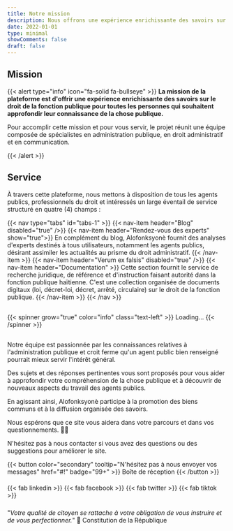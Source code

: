 ```yaml
---
title: Notre mission
description: Nous offrons une expérience enrichissante des savoirs sur le droit de la fonction publique.
date: 2022-01-01
type: minimal
showComments: false
draft: false
---
```


## Mission

{{< alert type="info" icon="fa-solid fa-bullseye" >}}
**La mission de la plateforme est d'offrir une expérience enrichissante des savoirs sur le droit de la fonction publique pour toutes les personnes qui souhaitent approfondir leur connaissance de la chose publique.**

Pour accomplir cette mission et pour vous servir, le projet réunit une équipe composée de spécialistes en administration publique, en droit administratif et en communication.

{{< /alert >}}

## Service

À travers cette plateforme, nous mettons à disposition de tous les agents publics, professionnels du droit et intéressés un large éventail de service structuré en quatre (4) champs :

{{< nav type="tabs" id="tabs-1" >}}
  {{< nav-item header="Blog" disabled="true" />}}
  {{< nav-item header="Rendez-vous des experts" show="true">}}
    En complément du blog, Alofonksyonè fournit des analyses d'experts destinés à tous utilisateurs, notamment les agents publics, désirant assimiler les actualités au prisme du droit administratif.
  {{< /nav-item >}}
  {{< nav-item header="Verum ex falsis" disabled="true" />}}
  {{< nav-item header="Documentation" >}}
    Cette section fournit le service de recherche juridique, de référence et d'instruction faisant autorité dans la fonction publique haïtienne. C'est une collection organisée de documents digitaux (loi, décret-loi, décret, arrêté, circulaire) sur le droit de la fonction publique.
  {{< /nav-item >}}
{{< /nav >}}

## 

{{< spinner grow="true" color="info" class="text-left" >}}
Loading...
{{< /spinner >}}

## 

Notre équipe est passionnée par les connaissances relatives à l'administration publique et croit ferme qu'un agent public bien renseigné pourrait mieux servir l'intérêt général. 

Des sujets et des réponses pertinentes vous sont proposés pour vous aider à approfondir votre compréhension de la chose publique et à découvrir de nouveaux aspects du travail des agents publics.

En agissant ainsi, Alofonksyonè participe à la promotion des biens communs et à la diffusion organisée des savoirs.

Nous espérons que ce site vous aidera dans votre parcours et dans vos questionnements. 🙏🏾

N'hésitez pas à nous contacter si vous avez des questions ou des suggestions pour améliorer le site.

{{< button color="secondary" tooltip="N'hésitez pas à nous envoyer vos messages" href="#!" badge="99+" >}}
    Boîte de réception
{{< /button >}}
####
{{< fab linkedin >}}
{{< fab facebook >}}
{{< fab twitter >}}
{{< fab tiktok >}}

###

"*Votre qualité de citoyen se rattache à votre obligation de vous instruire et de vous perfectionner.*" 📜 Constitution de la République